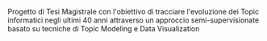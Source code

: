 Progetto di Tesi Magistrale con l'obiettivo di tracciare l'evoluzione dei Topic informatici negli ultimi 40 anni attraverso un approccio semi-supervisionate basato su tecniche di Topic Modeling e Data Visualization
